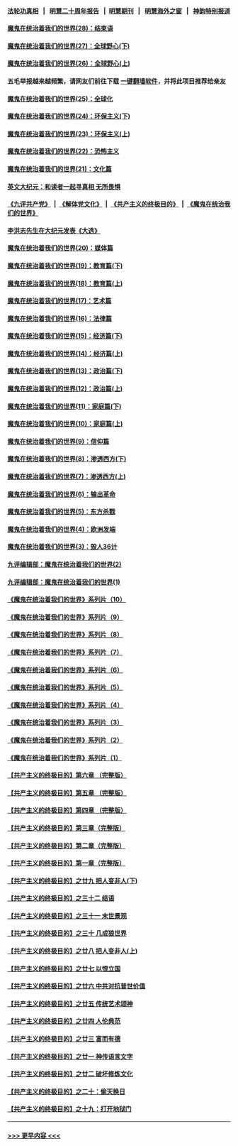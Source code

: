 #### [法轮功真相](https://github.com/gfw-breaker/truth/blob/master/README.md?t=0) &nbsp;&nbsp;|&nbsp;&nbsp; [明慧二十周年报告](https://github.com/gfw-breaker/mh-reports/blob/master/README.md?t=0) &nbsp;&nbsp;|&nbsp;&nbsp;[明慧期刊](https://github.com/gfw-breaker/mh-qikan) &nbsp;&nbsp;|&nbsp;&nbsp; [明慧海外之窗](https://github.com/gfw-breaker/mh-news/blob/master/README.md?t=0) &nbsp;&nbsp;|&nbsp;&nbsp; [神韵特别报道](https://github.com/gfw-breaker/mh-news/blob/master/shenyun.md?t=0)
#### [魔鬼在统治着我们的世界(28)：结束语](../pages/nsc422/n10936246.md?t=06241001) 
#### [魔鬼在统治着我们的世界(27)：全球野心(下)](../pages/nsc422/n10928319.md?t=06241001) 
#### [魔鬼在统治着我们的世界(26)：全球野心(上)](../pages/nsc422/n10900318.md?t=06241001) 
#### 五毛举报越来越频繁，请网友们前往下载 [一键翻墙软件](https://github.com/gfw-breaker/ssr-accounts)，并将此项目推荐给亲友
#### [魔鬼在统治着我们的世界(25)：全球化](../pages/nsc422/n10788205.md?t=06241001) 
#### [魔鬼在统治着我们的世界(24)：环保主义(下)](../pages/nsc422/n10695307.md?t=06241001) 
#### [魔鬼在统治着我们的世界(23)：环保主义(上)](../pages/nsc422/n10688613.md?t=06241001) 
#### [魔鬼在统治着我们的世界(22)：恐怖主义](../pages/nsc422/n10614727.md?t=06241001) 
#### [魔鬼在统治着我们的世界(21)：文化篇](../pages/nsc422/n10597706.md?t=06241001) 
#### [英文大纪元：和读者一起寻真相 无所畏惧](../pages/nsc422/n12542027.md?t=06241001) 
#### [《九评共产党》](https://github.com/begood0513/9ping.md/blob/master/README.md) &nbsp;|&nbsp; [《解体党文化》](../../../../jtdwh.md/blob/master/README.md)  &nbsp;|&nbsp; [《共产主义的终极目的》](../../../../gczydzjmd.md/blob/master/README.md) &nbsp;|&nbsp; [《魔鬼在统治我们的世界》](../../../../mgztzwmdsj.md/blob/master/README.md) 
#### [李洪志先生在大纪元发表《大选》](../pages/nsc422/n12534746.md?t=06241001) 
#### [魔鬼在统治着我们的世界(20)：媒体篇](../pages/nsc422/n10586579.md?t=06241001) 
#### [魔鬼在统治着我们的世界(19)：教育篇(下)](../pages/nsc422/n10564808.md?t=06241001) 
#### [魔鬼在统治着我们的世界(18)：教育篇(上)](../pages/nsc422/n10526970.md?t=06241001) 
#### [魔鬼在统治着我们的世界(17)：艺术篇](../pages/nsc422/n10499093.md?t=06241001) 
#### [魔鬼在统治着我们的世界(16)：法律篇](../pages/nsc422/n10485969.md?t=06241001) 
#### [魔鬼在统治着我们的世界(15)：经济篇(下)](../pages/nsc422/n10469975.md?t=06241001) 
#### [魔鬼在统治着我们的世界(14)：经济篇(上)](../pages/nsc422/n10457370.md?t=06241001) 
#### [魔鬼在统治着我们的世界(13)：政治篇(下)](../pages/nsc422/n10448270.md?t=06241001) 
#### [魔鬼在统治着我们的世界(12)：政治篇(上)](../pages/nsc422/n10444576.md?t=06241001) 
#### [魔鬼在统治着我们的世界(11)：家庭篇(下)](../pages/nsc422/n10440961.md?t=06241001) 
#### [魔鬼在统治着我们的世界(10)：家庭篇(上)](../pages/nsc422/n10435448.md?t=06241001) 
#### [魔鬼在统治着我们的世界(9)：信仰篇](../pages/nsc422/n10432159.md?t=06241001) 
#### [魔鬼在统治着我们的世界(8)：渗透西方(下)](../pages/nsc422/n10429603.md?t=06241001) 
#### [魔鬼在统治着我们的世界(7)：渗透西方(上)](../pages/nsc422/n10426013.md?t=06241001) 
#### [魔鬼在统治着我们的世界(6)：输出革命](../pages/nsc422/n10421536.md?t=06241001) 
#### [魔鬼在统治着我们的世界(5)：东方杀戮](../pages/nsc422/n10417707.md?t=06241001) 
#### [魔鬼在统治着我们的世界(4)：欧洲发端](../pages/nsc422/n10414890.md?t=06241001) 
#### [魔鬼在统治着我们的世界(3)：毁人36计](../pages/nsc422/n10411583.md?t=06241001) 
#### [九评编辑部：魔鬼在统治着我们的世界(2)](../pages/nsc422/n10410036.md?t=06241001) 
#### [九评编辑部：魔鬼在统治着我们的世界(1)](../pages/nsc422/n10406825.md?t=06241001) 
#### [《魔鬼在统治着我们的世界》系列片（10）](../pages/nsc422/n12292670.md?t=06241001) 
#### [《魔鬼在统治着我们的世界》系列片（9）](../pages/nsc422/n12290859.md?t=06241001) 
#### [《魔鬼在统治着我们的世界》系列片（8）](../pages/nsc422/n12287445.md?t=06241001) 
#### [《魔鬼在统治着我们的世界》系列片（7）](../pages/nsc422/n12283425.md?t=06241001) 
#### [《魔鬼在统治着我们的世界》系列片（6）](../pages/nsc422/n12282314.md?t=06241001) 
#### [《魔鬼在统治着我们的世界》系列片（5）](../pages/nsc422/n12281419.md?t=06241001) 
#### [《魔鬼在统治着我们的世界》系列片（4）](../pages/nsc422/n12274024.md?t=06241001) 
#### [《魔鬼在统治着我们的世界》系列片（3）](../pages/nsc422/n12271322.md?t=06241001) 
#### [《魔鬼在统治着我们的世界》系列片（2）](../pages/nsc422/n12269049.md?t=06241001) 
#### [《魔鬼在统治着我们的世界》系列片（1）](../pages/nsc422/n12267575.md?t=06241001) 
#### [【共产主义的终极目的】第六章 （完整版）](../pages/nsc422/n11428913.md?t=06241001) 
#### [【共产主义的终极目的】第五章 （完整版）](../pages/nsc422/n11428912.md?t=06241001) 
#### [【共产主义的终极目的】第四章 （完整版）](../pages/nsc422/n11428907.md?t=06241001) 
#### [【共产主义的终极目的】第三章（完整版）](../pages/nsc422/n11428848.md?t=06241001) 
#### [【共产主义的终极目的】第二章（完整版）](../pages/nsc422/n11428831.md?t=06241001) 
#### [【共产主义的终极目的】第一章（完整版）](../pages/nsc422/n11417651.md?t=06241001) 
#### [【共产主义的终极目的】之廿九 把人变非人(下)](../pages/nsc422/n11344140.md?t=06241001) 
#### [【共产主义的终极目的】之三十二 结语](../pages/nsc422/n11360535.md?t=06241001) 
#### [【共产主义的终极目的】之三十一 末世景观](../pages/nsc422/n11351129.md?t=06241001) 
#### [【共产主义的终极目的】之三十 几成狼世界](../pages/nsc422/n11348280.md?t=06241001) 
#### [【共产主义的终极目的】之廿八 把人变非人(上)](../pages/nsc422/n11340492.md?t=06241001) 
#### [【共产主义的终极目的】之廿七 以恨立国](../pages/nsc422/n11336944.md?t=06241001) 
#### [【共产主义的终极目的】之廿六 中共对抗普世价值](../pages/nsc422/n11324785.md?t=06241001) 
#### [【共产主义的终极目的】之廿五 传统艺术颂神](../pages/nsc422/n11296396.md?t=06241001) 
#### [【共产主义的终极目的】之廿四 人伦典范](../pages/nsc422/n11296397.md?t=06241001) 
#### [【共产主义的终极目的】之廿三 富而有德](../pages/nsc422/n11283598.md?t=06241001) 
#### [【共产主义的终极目的】之廿一 神传语言文字](../pages/nsc422/n11263265.md?t=06241001) 
#### [【共产主义的终极目的】之廿二 破坏修炼文化](../pages/nsc422/n11245728.md?t=06241001) 
#### [【共产主义的终极目的】之二十：偷天换日](../pages/nsc422/n11238846.md?t=06241001) 
#### [【共产主义的终极目的】之十九：打开地狱门](../pages/nsc422/n11206376.md?t=06241001) 

----
#### [ >>> 更早内容 <<< ](../indexes/nsc422-earlier.md)
